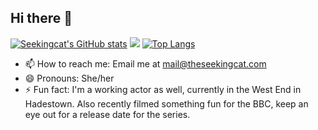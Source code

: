 ## Hi there 👋

<!--
**seekingcat/seekingcat** is a ✨ _special_ ✨ repository because its `README.md` (this file) appears on your GitHub profile.

Here are some ideas to get you started:

- 🔭 I’m currently working on ...
- 🌱 I’m currently learning ...
- 👯 I’m looking to collaborate on ...
- 🤔 I’m looking for help with ...
- 💬 Ask me about ...
- 📫 How to reach me: ...
- 😄 Pronouns: ...
- ⚡ Fun fact: ...
-->

[![Seekingcat's GitHub stats](https://github-readme-stats.vercel.app/api?username=seekingcat&theme=cobalt&show_icons=true)](https://github.com/seekingcat/github-readme-stats)
<img src="https://github-readme-streak-stats.herokuapp.com/?user=seekingcat&theme=tokyonight&hide_border=false">
[![Top Langs](https://github-readme-stats.vercel.app/api/top-langs/?username=seekingcat&layout=compact)](https://github.com/seekingcat/github-readme-stats)



- 📫 How to reach me: Email me at mail@theseekingcat.com
- 😄 Pronouns: She/her
- ⚡ Fun fact: I'm a working actor as well, currently in the West End in Hadestown. Also recently filmed something fun for the BBC, keep an eye out for a release date for the series.
